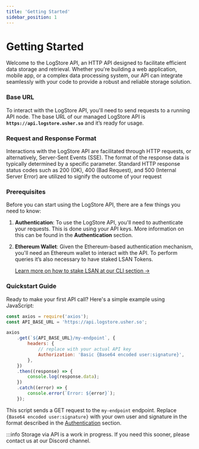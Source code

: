 ```yaml
---
title: 'Getting Started'
sidebar_position: 1
---
```


# Getting Started

Welcome to the LogStore API, an HTTP API designed to facilitate efficient data storage and retrieval. Whether you're
building a web application, mobile app, or a complex data processing system, our API can integrate seamlessly with your
code to provide a robust and reliable storage solution.

### **Base URL**

To interact with the LogStore API, you'll need to send requests to a running API node. The base URL of our managed
LogStore API is **`https://api.logstore.usher.so`** and it’s ready for usage.

### **Request and Response Format**

Interactions with the LogStore API are facilitated through HTTP requests, or alternatively, Server-Sent Events (SSE).
The format of the response data is typically determined by a specific parameter.
Standard HTTP response status codes such as 200 (OK), 400 (Bad Request), and 500 (Internal Server Error) are utilized to
signify the outcome of your request

### **Prerequisites**

Before you can start using the LogStore API, there are a few things you need to know:

1. **Authentication**: To use the LogStore API, you'll need to authenticate your requests. This is done using your API
	 keys. More information on this can be found in the **Authentication** section.
2. **Ethereum Wallet**: Given the Ethereum-based authentication mechanism, you'll need an Ethereum wallet to interact
	 with the API. To perform queries it’s also necessary to have staked LSAN Tokens.

	 [Learn more on how to stake LSAN at our CLI section →](../cli/getting-started.md)

### **Quickstart Guide**

Ready to make your first API call? Here's a simple example using JavaScript:

```js title="JS Example"
const axios = require('axios');
const API_BASE_URL = 'https://api.logstore.usher.so';

axios
	.get(`${API_BASE_URL}/my-endpoint`, {
		headers: {
			// replace with your actual API key
			Authorization: 'Basic {Base64 encoded user:signature}',
		},
	})
	.then((response) => {
		console.log(response.data);
	})
	.catch((error) => {
		console.error(`Error: ${error}`);
	});
```

This script sends a GET request to the `my-endpoint` endpoint. Replace `{Base64 encoded user:signature}` with your own
user and signature in the format described in
the [Authentication](./authentication.md) section.

:::info
Storage via API is a work in progress.
If you need this sooner, please contact us at our Discord channel.
